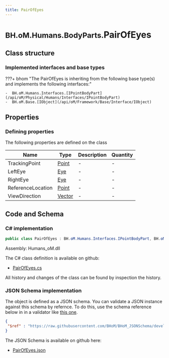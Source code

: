 ```yaml
---
title: PairOfEyes
---
```


# <small>BH.oM.Humans.BodyParts.</small>**PairOfEyes**



## Class structure

### Implemented interfaces and base types

???+ bhom "The PairOfEyes is inheriting from the following base type(s) and implements the following interfaces:"

    -  BH.oM.Humans.Interfaces.[IPointBodyPart](/api/oM/Physical/Humans/Interfaces/IPointBodyPart)
    -  BH.oM.Base.[IObject](/api/oM/Framework/Base/Interface/IObject)


## Properties



### Defining properties

The following properties are defined on the class

| Name             | Type             | Description      | Quantity         |
|------------------|------------------|------------------|------------------|
| TrackingPoint | [Point](/api/oM/Dimensional/Geometry/Vector/Point) | - | - |
| LeftEye | [Eye](/api/oM/Physical/Humans/BodyParts/Eye) | - | - |
| RightEye | [Eye](/api/oM/Physical/Humans/BodyParts/Eye) | - | - |
| ReferenceLocation | [Point](/api/oM/Dimensional/Geometry/Vector/Point) | - | - |
| ViewDirection | [Vector](/api/oM/Dimensional/Geometry/Vector/Vector) | - | - |


## Code and Schema

### C# implementation

``` C# title="C#"
public class PairOfEyes : BH.oM.Humans.Interfaces.IPointBodyPart, BH.oM.Base.IObject
```

Assembly: Humans_oM.dll

The C# class definition is available on github:

- [PairOfEyes.cs](https://github.com/BHoM/BHoM/blob/develop/Humans_oM/BodyParts\PairOfEyes.cs)

All history and changes of the class can be found by inspection the history.
### JSON Schema implementation

The object is defined as a JSON schema. You can validate a JSON instance against this schema by refernce. To do this, use the schema reference below in in a validator like [this one](https://www.jsonschemavalidator.net/).

``` json title="JSON Schema"
{
 "$ref" : "https://raw.githubusercontent.com/BHoM/BHoM_JSONSchema/develop/Humans_oM/BodyParts/PairOfEyes.json"
}
```

The JSON Schema is available on github here:

- [PairOfEyes.json](https://github.com/BHoM/BHoM_JSONSchema/blob/develop/Humans_oM/BodyParts/PairOfEyes.json)
